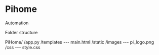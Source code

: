 # Pihome
Automation

Folder structure 

PiHome/ 
       /app.py
       /templates --- main.html
       /static
                /images --- pi_logo.png 
                /css ---    style.css 

